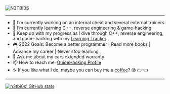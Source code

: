 ### 
![N3TBI0S](https://user-images.githubusercontent.com/75401074/146643337-c2a5d114-ff6d-4bf4-8259-255a139ae0ac.png)

---
- 🔭 I’m currently working on an internal cheat and several external trainers
- 🌱 I’m currently learning C++, reverse engineering & game-hacking
- 📓 Keep up with my progress as I dive through C++, reverse engineering, and game-hacking with my [Learning Tracker](https://github.com/N3TBI0S/Learning-Tracker).
- 🎮 2022 Goals: Become a better programmer | Read more books | Advance my career | Never stop learning
- 💬 Ask me about my cars extended warranty
- 📫 How to reach me: [GuideHacking Profile](https://guidedhacking.com/members/n3tbi0s.274842/)
- ☕ If you like what I do, maybe you can buy me a [coffee](https://www.buymeacoffee.com/n3tbi0s420)? 😔 👉👈
---
[![n3tbi0s' GitHub stats](https://github-readme-stats.vercel.app/api?username=n3tbi0s&show_icons=true&theme=synthwave)](https://github.com/anuraghazra/github-readme-stats)


